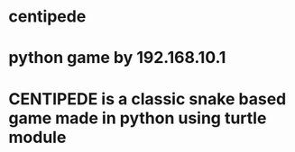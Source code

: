# centipede
# python game by 192.168.10.1
# CENTIPEDE is a classic snake based game made in python using turtle module

